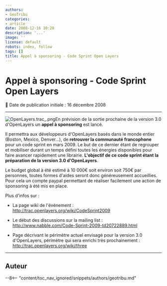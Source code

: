 ```yaml
---
authors:
- GeoTribu
categories:
- article
date: 2008-12-16 10:20
description: '...'
image: ''
license: default
robots: index, follow
tags: []
title: Appel à sponsoring - Code Sprint Open Layers
---
```


# Appel à sponsoring - Code Sprint Open Layers


:calendar: Date de publication initiale : 16 décembre 2008


----

![OpenLayers.trac_.png](/sites/default/files/Tuto/img/Blog/OpenLayers/OpenLayers.trac_.png)En prévision de la sortie prochaine de la version 3.0 d'OpenLayers un **appel à sponsoring** est lancé. 


Il permettra aux développeurs d'OpenLayers basés dans le monde entier (Boston, Mexico, Denver...), de **retrouver la communauté francophone** pour un code sprint en mars 2009. Le but de ce dernier étant de regrouper et mobiliser durant un temps défini toutes les énergies disponibles pour faire avancer rapidement une librairie. **L'objectif de ce code sprint étant la préparation de la version 3.0 d'OpenLayers**.


Le budget global à été estimé à 10 000€ soit environ soit 750€ par personnes, toutes formes d'aides seront donc généreusement accueillies. Pour cela un compte paypal permettant de réaliser facilement une action de sponsoring à été mis en place.


Plus d'infos sur :


* La page wiki de l'événement : <http://trac.openlayers.org/wiki/CodeSprint2009>  

* Le début des discussions sur la mailing list : <http://www.nabble.com/Code-Sprint-2009-td20722889.html>  

* Page décrivant le périmètre actuel envisagé pour la version 3.0 d'OpenLayers, périmètre qui sera enrichi très prochainement : <http://trac.openlayers.org/wiki/three>




----

## Auteur

--8<-- "content/toc_nav_ignored/snippets/authors/geotribu.md"

